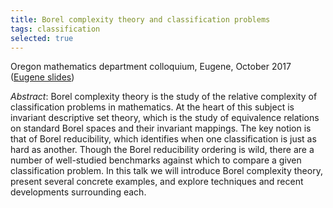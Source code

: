 ```yaml
---
title: Borel complexity theory and classification problems
tags: classification
selected: true
---
```


Oregon mathematics department colloquium, Eugene, October 2017 ([Eugene slides](https://drive.google.com/file/d/1ZQYXrMHIPdqxHNUtczOxgb9mWmpUVgEn/view?usp=sharing))<!--more-->

*Abstract*: Borel complexity theory is the study of the relative complexity of classification problems in mathematics. At the heart of this subject is invariant descriptive set theory, which is the study of equivalence relations on standard Borel spaces and their invariant mappings. The key notion is that of Borel reducibility, which identifies when one classification is just as hard as another. Though the Borel reducibility ordering is wild, there are a number of well-studied benchmarks against which to compare a given classification problem. In this talk we will introduce Borel complexity theory, present several concrete examples, and explore techniques and recent developments surrounding each.
